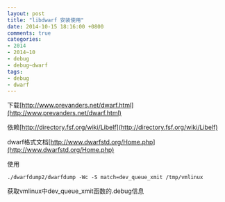 ```yaml
---
layout: post
title: "libdwarf 安装使用"
date: 2014-10-15 18:16:00 +0800
comments: true
categories:
- 2014
- 2014~10
- debug
- debug~dwarf
tags:
- debug
- dwarf
---
```

下载[http://www.prevanders.net/dwarf.html](http://www.prevanders.net/dwarf.html)

依赖[http://directory.fsf.org/wiki/Libelf](http://directory.fsf.org/wiki/Libelf)

dwarf格式文档[http://www.dwarfstd.org/Home.php](http://www.dwarfstd.org/Home.php)


使用
```
./dwarfdump2/dwarfdump -Wc -S match=dev_queue_xmit /tmp/vmlinux
```
获取vmlinux中dev_queue_xmit函数的.debug信息
